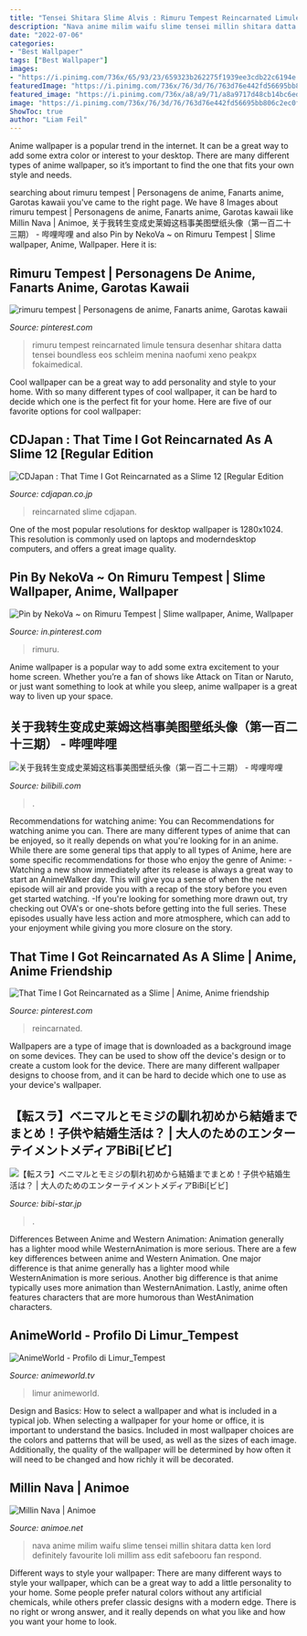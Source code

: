 ```yaml
---
title: "Tensei Shitara Slime Alvis : Rimuru Tempest Reincarnated Limule Tensura Desenhar Shitara Datta Tensei Boundless Eos Schleim Menina Naofumi Xeno Peakpx Fokaimedical"
description: "Nava anime milim waifu slime tensei millin shitara datta ken lord definitely favourite loli millim ass edit safebooru fan respond"
date: "2022-07-06"
categories:
- "Best Wallpaper"
tags: ["Best Wallpaper"]
images:
- "https://i.pinimg.com/736x/65/93/23/659323b262275f1939ee3cdb22c6194e.jpg"
featuredImage: "https://i.pinimg.com/736x/76/3d/76/763d76e442fd56695bb806c2ec0fba29.jpg"
featured_image: "https://i.pinimg.com/736x/a8/a9/71/a8a9717d48cb14bc6edeb1a6703b1666.jpg"
image: "https://i.pinimg.com/736x/76/3d/76/763d76e442fd56695bb806c2ec0fba29.jpg"
ShowToc: true
author: "Liam Feil"
---
```



Anime wallpaper is a popular trend in the internet. It can be a great way to add some extra color or interest to your desktop. There are many different types of anime wallpaper, so it’s important to find the one that fits your own style and needs.

	

		
searching about rimuru tempest | Personagens de anime, Fanarts anime, Garotas kawaii you've came to the right page. We have 8 Images about rimuru tempest | Personagens de anime, Fanarts anime, Garotas kawaii like Millin Nava | Animoe, 关于我转生变成史莱姆这档事美图壁纸头像（第一百二十三期） - 哔哩哔哩 and also Pin by NekoVa ~ on Rimuru Tempest | Slime wallpaper, Anime, Wallpaper. Here it is:
		
    
## Rimuru Tempest | Personagens De Anime, Fanarts Anime, Garotas Kawaii

<img loading=lazy src="https://i.pinimg.com/736x/a8/a9/71/a8a9717d48cb14bc6edeb1a6703b1666.jpg" onerror="this.onerror=null;this.src='https://tse2.mm.bing.net/th?id=OIP.bXfGNqtyC_CdO0Cz1J-XWwHaNK&amp;pid=15.1';" alt="rimuru tempest | Personagens de anime, Fanarts anime, Garotas kawaii">

_Source: pinterest.com_

>rimuru tempest reincarnated limule tensura desenhar shitara datta tensei boundless eos schleim menina naofumi xeno peakpx fokaimedical. 

	

Cool wallpaper can be a great way to add personality and style to your home. With so many different types of cool wallpaper, it can be hard to decide which one is the perfect fit for your home. Here are five of our favorite options for cool wallpaper: 

    
## CDJapan : That Time I Got Reincarnated As A Slime 12 [Regular Edition

<img loading=lazy src="http://st.cdjapan.co.jp/pictures/l/13/12/NEOBK-2204350.jpg" onerror="this.onerror=null;this.src='https://tse4.mm.bing.net/th?id=OIP.KRdkKq45n2N-IzjMc2ZTygAAAA&amp;pid=15.1';" alt="CDJapan : That Time I Got Reincarnated as a Slime 12 [Regular Edition">

_Source: cdjapan.co.jp_

>reincarnated slime cdjapan. 

	

One of the most popular resolutions for desktop wallpaper is 1280x1024. This resolution is commonly used on laptops and moderndesktop computers, and offers a great image quality.

    
## Pin By NekoVa ~ On Rimuru Tempest | Slime Wallpaper, Anime, Wallpaper

<img loading=lazy src="https://i.pinimg.com/736x/65/93/23/659323b262275f1939ee3cdb22c6194e.jpg" onerror="this.onerror=null;this.src='https://tse2.mm.bing.net/th?id=OIP.BpNyPWEsw1L2Hv1KVZ8YbwHaEk&amp;pid=15.1';" alt="Pin by NekoVa ~ on Rimuru Tempest | Slime wallpaper, Anime, Wallpaper">

_Source: in.pinterest.com_

>rimuru. 

	

Anime wallpaper is a popular way to add some extra excitement to your home screen. Whether you’re a fan of shows like Attack on Titan or Naruto, or just want something to look at while you sleep, anime wallpaper is a great way to liven up your space.

    
## 关于我转生变成史莱姆这档事美图壁纸头像（第一百二十三期） - 哔哩哔哩

<img loading=lazy src="https://i0.hdslb.com/bfs/article/8808d647de1dd5ae3a504b6c7b1d99123a60d588.jpg" onerror="this.onerror=null;this.src='https://tse2.mm.bing.net/th?id=OIP.vrACA32-gaN5ZB0GfwTFRwHaLH&amp;pid=15.1';" alt="关于我转生变成史莱姆这档事美图壁纸头像（第一百二十三期） - 哔哩哔哩">

_Source: bilibili.com_

>. 

	

Recommendations for watching anime: You can
Recommendations for watching anime you can. There are many different types of anime that can be enjoyed, so it really depends on what you're looking for in an anime. While there are some general tips that apply to all types of Anime, here are some specific recommendations for those who enjoy the genre of Anime: 
-Watching a new show immediately after its release is always a great way to start an AnimeWalker day. This will give you a sense of when the next episode will air and provide you with a recap of the story before you even get started watching. 
-If you're looking for something more drawn out, try checking out OVA's or one-shots before getting into the full series. These episodes usually have less action and more atmosphere, which can add to your enjoyment while giving you more closure on the story.

    
## That Time I Got Reincarnated As A Slime | Anime, Anime Friendship

<img loading=lazy src="https://i.pinimg.com/736x/76/3d/76/763d76e442fd56695bb806c2ec0fba29.jpg" onerror="this.onerror=null;this.src='https://tse1.mm.bing.net/th?id=OIP.6dwMSQ6kpxpo61cIesOfLgHaLH&amp;pid=15.1';" alt="That Time I Got Reincarnated as a Slime | Anime, Anime friendship">

_Source: pinterest.com_

>reincarnated. 

	

Wallpapers are a type of image that is downloaded as a background image on some devices. They can be used to show off the device's design or to create a custom look for the device. There are many different wallpaper designs to choose from, and it can be hard to decide which one to use as your device's wallpaper.

    
## 【転スラ】ベニマルとモミジの馴れ初めから結婚までまとめ！子供や結婚生活は？ | 大人のためのエンターテイメントメディアBiBi[ビビ]

<img loading=lazy src="https://s3-ap-northeast-1.amazonaws.com/cdn.bibi-star.jp/production/imgs/images/000/438/981/original.jpg?1574990248" onerror="this.onerror=null;this.src='https://tse4.mm.bing.net/th?id=OIP.tn0yuyKk14d2Ok9Guv2ugAHaEL&amp;pid=15.1';" alt="【転スラ】ベニマルとモミジの馴れ初めから結婚までまとめ！子供や結婚生活は？ | 大人のためのエンターテイメントメディアBiBi[ビビ]">

_Source: bibi-star.jp_

>. 

	

Differences Between Anime and Western Animation: Animation generally has a lighter mood while WesternAnimation is more serious.
There are a few key differences between anime and Western Animation. One major difference is that anime generally has a lighter mood while WesternAnimation is more serious. Another big difference is that anime typically uses more animation than WesternAnimation. Lastly, anime often features characters that are more humorous than WestAnimation characters.

    
## AnimeWorld - Profilo Di Limur_Tempest

<img loading=lazy src="https://img.animeworld.tv/avatars/71077.jpg?1629728400000" onerror="this.onerror=null;this.src='https://tse1.mm.bing.net/th?id=OIP.e5NEzlSI8c5SR86rcAzYgAHaLH&amp;pid=15.1';" alt="AnimeWorld - Profilo di Limur_Tempest">

_Source: animeworld.tv_

>limur animeworld. 

	

Design and Basics: How to select a wallpaper and what is included in a typical job.
When selecting a wallpaper for your home or office, it is important to understand the basics. Included in most wallpaper choices are the colors and patterns that will be used, as well as the sizes of each image. Additionally, the quality of the wallpaper will be determined by how often it will need to be changed and how richly it will be decorated.

    
## Millin Nava | Animoe

<img loading=lazy src="https://2.bp.blogspot.com/-zJCTe9a4O0Y/XFysc2lnZrI/AAAAAAAAS94/9sxwMKQPnwQeHcc0nTyT2964D6RWkn4BACLcBGAs/s1600/millin_nava_05.jpg" onerror="this.onerror=null;this.src='https://tse3.mm.bing.net/th?id=OIP.rXbJXDkBn3LvVFQPJ4BvNQHaKd&amp;pid=15.1';" alt="Millin Nava | Animoe">

_Source: animoe.net_

>nava anime milim waifu slime tensei millin shitara datta ken lord definitely favourite loli millim ass edit safebooru fan respond. 

	

Different ways to style your wallpaper:
There are many different ways to style your wallpaper, which can be a great way to add a little personality to your home. Some people prefer natural colors without any artificial chemicals, while others prefer classic designs with a modern edge. There is no right or wrong answer, and it really depends on what you like and how you want your home to look.

